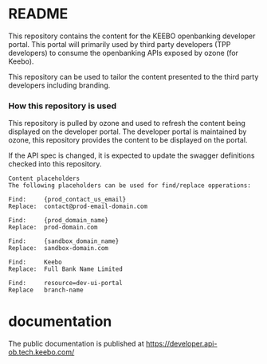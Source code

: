 # README #

This repository contains the content for the KEEBO openbanking developer portal. This portal
will primarily used by third party developers (TPP developers) to consume the openbanking APIs
exposed by ozone  (for Keebo).

This repository can be used to tailor the content presented to the third party developers including
branding.
### How this repository is used ###

This repository is pulled by ozone and used to refresh the content being displayed on the developer portal.
The developer portal is maintained by ozone, this repository provides the content to be displayed on the portal.

If the API spec is changed, it is expected to update the swagger definitions checked into this repository.

```
Content placeholders
The following placeholders can be used for find/replace opperations:

Find:     {prod_contact_us_email}
Replace:  contact@prod-email-domain.com

Find:     {prod_domain_name}
Replace:  prod-domain.com

Find:     {sandbox_domain_name}
Replace:  sandbox-domain.com

Find:     Keebo
Replace:  Full Bank Name Limited

Find:     resource=dev-ui-portal
Replace   branch-name

```
# documentation
The public documentation is published at https://developer.api-ob.tech.keebo.com/
